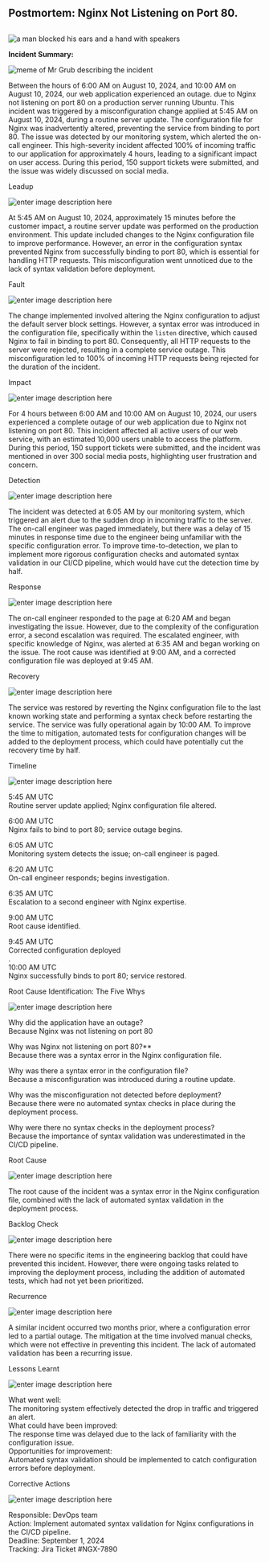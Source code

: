 <!DOCTYPE html>
<html>

<head>
  <meta charset="utf-8">
  <meta name="viewport" content="width=device-width, initial-scale=1.0">
  <title>postmortem_two</title>
  <link rel="stylesheet" href="https://stackedit.io/style.css" />
</head>

<body class="stackedit">
  <div class="stackedit__html"><div>  <h2>Postmortem: Nginx Not Listening on Port 80.</h2><h2>  </h2></div>
<div>
<img src="https://i.imgur.com/VtLKeHd.jpg" alt="a man blocked his ears and a hand with speakers">
</div>
<p><strong>Incident Summary:</strong></p>
<div>
  <img src="https://i.imgur.com/cO4Lxv9.png" alt="meme of Mr Grub describing the incident">
</div>
<p>Between the hours of 6:00 AM on August 10, 2024, and 10:00 AM on August 10, 2024, our web application experienced an outage. due to Nginx not listening on port 80 on a production server running Ubuntu. This incident was triggered by a misconfiguration change applied at 5:45 AM on August 10, 2024, during a routine server update. The configuration file for Nginx was inadvertently altered, preventing the service from binding to port 80. The issue was detected by our monitoring system, which alerted the on-call engineer. This high-severity incident affected 100% of incoming traffic to our application for approximately 4 hours, leading to a significant impact on user access. During this period, 150 support tickets were submitted, and the issue was widely discussed on social media.</p>
<p>Leadup</p>
<p><img src="https://i.imgur.com/zWw0qKy.jpg" alt="enter image description here"></p>
<p>At 5:45 AM on August 10, 2024, approximately 15 minutes before the customer impact, a routine server update was performed on the production environment. This update included changes to the Nginx configuration file to improve performance. However, an error in the configuration syntax prevented Nginx from successfully binding to port 80, which is essential for handling HTTP requests. This misconfiguration went unnoticed due to the lack of syntax validation before deployment.</p>
<p>Fault</p>
<p><img src="https://i.imgur.com/kxiERIa.png" alt="enter image description here"></p>
<p>The change implemented involved altering the Nginx configuration to adjust the default server block settings. However, a syntax error was introduced in the configuration file, specifically within the <code>listen</code> directive, which caused Nginx to fail in binding to port 80. Consequently, all HTTP requests to the server were rejected, resulting in a complete service outage. This misconfiguration led to 100% of incoming HTTP requests being rejected for the duration of the incident.</p>
<p>Impact</p>
<p><img src="https://i.imgur.com/YRxwUTH.jpg" alt="enter image description here"></p>
<p>For 4 hours between 6:00 AM and 10:00 AM on August 10, 2024, our users experienced a complete outage of our web application due to Nginx not listening on port 80. This incident affected all active users of our web service, with an estimated 10,000 users unable to access the platform. During this period, 150 support tickets were submitted, and the incident was mentioned in over 300 social media posts, highlighting user frustration and concern.</p>
<p>Detection</p>
<p><img src="https://i.imgur.com/AObIG8j.png" alt="enter image description here"></p>
<p>The incident was detected at 6:05 AM by our monitoring system, which triggered an alert due to the sudden drop in incoming traffic to the server. The on-call engineer was paged immediately, but there was a delay of 15 minutes in response time due to the engineer being unfamiliar with the specific configuration error. To improve time-to-detection, we plan to implement more rigorous configuration checks and automated syntax validation in our CI/CD pipeline, which would have cut the detection time by half.</p>
<p>Response</p>
<p><img src="https://i.imgur.com/55iZgCJ.png" alt="enter image description here"></p>
<p>The on-call engineer responded to the page at 6:20 AM and began investigating the issue. However, due to the complexity of the configuration error, a second escalation was required. The escalated engineer, with specific knowledge of Nginx, was alerted at 6:35 AM and began working on the issue. The root cause was identified at 9:00 AM, and a corrected configuration file was deployed at 9:45 AM.</p>
<p>Recovery</p>
<p><img src="https://i.imgur.com/8hzbUHz.png" alt="enter image description here"></p>
<p>The service was restored by reverting the Nginx configuration file to the last known working state and performing a syntax check before restarting the service. The service was fully operational again by 10:00 AM. To improve the time to mitigation, automated tests for configuration changes will be added to the deployment process, which could have potentially cut the recovery time by half.</p>
<p>Timeline</p>
<p><img src="https://i.imgur.com/9iwX2md.png" alt="enter image description here"></p>
<p>5:45 AM UTC<br>
Routine server update applied; Nginx configuration file altered.</p>
<p>6:00 AM UTC<br>
Nginx fails to bind to port 80; service outage begins.</p>
<p>6:05 AM UTC 	<br>
Monitoring system detects the issue; on-call engineer is paged.</p>
<p>6:20 AM UTC<br>
On-call engineer responds; begins investigation.</p>
<p>6:35 AM UTC<br>
Escalation to a second engineer with Nginx expertise.</p>
<p>9:00 AM UTC<br>
Root cause identified.</p>
<p>9:45 AM UTC<br>
Corrected configuration deployed<br>
.<br>
10:00 AM UTC<br>
Nginx successfully binds to port 80; service restored.</p>
<p>Root Cause Identification: The Five Whys</p>
<p><img src="https://i.imgur.com/WSpnPuG.jpg" alt="enter image description here"></p>
<p>Why did the application have an outage?<br>
Because Nginx was not listening on port 80</p>
<p>Why was Nginx not listening on port 80?**<br>
Because there was a syntax error in the Nginx configuration file.</p>
<p>Why was there a syntax error in the configuration file?<br>
Because a misconfiguration was introduced during a routine update.</p>
<p>Why was the misconfiguration not detected before deployment?<br>
Because there were no automated syntax checks in place during the deployment process.</p>
<p>Why were there no syntax checks in the deployment process?<br>
Because the importance of syntax validation was underestimated in the CI/CD pipeline.</p>
<p>Root Cause</p>
<p><img src="https://i.imgur.com/TYlHLPg.jpg" alt="enter image description here"></p>
<p>The root cause of the incident was a syntax error in the Nginx configuration file, combined with the lack of automated syntax validation in the deployment process.</p>
<p>Backlog Check</p>
<p><img src="https://i.imgur.com/MwN44iZ.png" alt="enter image description here"></p>
<p>There were no specific items in the engineering backlog that could have prevented this incident. However, there were ongoing tasks related to improving the deployment process, including the addition of automated tests, which had not yet been prioritized.</p>
<p>Recurrence</p>
<p><img src="https://i.imgur.com/xdZZr3c.jpg" alt="enter image description here"></p>
<p>A similar incident occurred two months prior, where a configuration error led to a partial outage. The mitigation at the time involved manual checks, which were not effective in preventing this incident. The lack of automated validation has been a recurring issue.</p>
<p>Lessons Learnt</p>
<p><img src="https://i.imgur.com/KWy29v6.png" alt="enter image description here"></p>
<p>What went well:<br>
The monitoring system effectively detected the drop in traffic and triggered an alert.<br>
What could have been improved:<br>
The response time was delayed due to the lack of familiarity with the configuration issue.<br>
Opportunities for improvement:<br>
Automated syntax validation should be implemented to catch configuration errors before deployment.</p>
<p>Corrective Actions</p>
<p><img src="https://i.imgur.com/MuyxSLu.jpg" alt="enter image description here"></p>
<p>Responsible: DevOps team<br>
Action: Implement automated syntax validation for Nginx configurations in the CI/CD pipeline.<br>
Deadline: September 1, 2024<br>
Tracking: Jira Ticket #NGX-7890</p>
</div>
</body>

</html>

